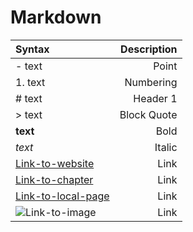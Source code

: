 # Markdown

| Syntax | Description |
|:--- | ---: |
| - text | Point |
| 1. text | Numbering |
| # text | Header 1 |
| > text | Block Quote |
| **text** | Bold|
| *text* | Italic |
| [Link-to-website](http://www.google.com)| Link |
| [Link-to-chapter](#Markdown)| Link |
| [Link-to-local-page](README.md)| Link |
| ![Link-to-image](image12345.jpg) | Link |
